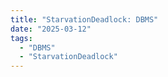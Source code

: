 ```yaml
---
title: "StarvationDeadlock: DBMS"
date: "2025-03-12"
tags:
  - "DBMS"
  - "StarvationDeadlock"
---
```


